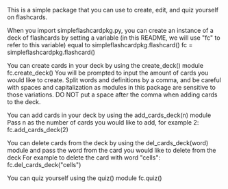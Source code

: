 This is a simple package that you can use to create, edit, and quiz yourself on flashcards.

When you import simpleflashcardpkg.py, you can create an instance of a deck of flashcards by setting a variable (in this README, we will use "fc" to refer to this variable) equal to simpleflashcardpkg.flashcard()
fc = simpleflashcardpkg.flashcard()

You can create cards in your deck by using the create_deck() module
fc.create_deck()
You will be prompted to input the amount of cards you would like to create. Split words and definitions by a comma, and be careful with spaces and capitalization as modules in this package are sensitive to those variations. DO NOT put a space after the comma when adding cards to the deck.

You can add cards in your deck by using the add_cards_deck(n) module
Pass n as the number of cards you would like to add, for example 2:
fc.add_cards_deck(2)

You can delete cards from the deck by using the del_cards_deck(word) module and pass the word from the card you would like to delete from the deck
For example to delete the card with word "cells":
fc.del_cards_deck("cells")

You can quiz yourself using the quiz() module
fc.quiz()
